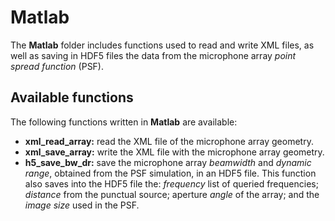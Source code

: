 # Matlab

The **Matlab** folder includes functions used to read and write XML files, as well as saving in HDF5 files the data from the microphone array _point spread function_ (PSF).

## Available functions

The following functions written in **Matlab** are available:

- **xml_read_array:** read the XML file of the microphone array geometry.
- **xml_save_array:** write the XML file with the microphone array geometry.
- **h5_save_bw_dr:** save the microphone array _beamwidth_ and _dynamic range_, obtained from the PSF simulation, in an HDF5 file. This function also saves into the HDF5 file the: _frequency_ list of queried frequencies; _distance_ from the punctual source; aperture _angle_ of the array; and the _image size_ used in the PSF.
